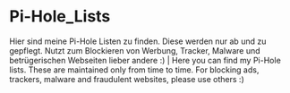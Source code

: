 # Pi-Hole_Lists
Hier sind meine Pi-Hole Listen zu finden. Diese werden nur ab und zu gepflegt. Nutzt zum Blockieren von Werbung, Tracker, Malware und betrügerischen Webseiten lieber andere :) | Here you can find my Pi-Hole lists. These are maintained only from time to time. For blocking ads, trackers, malware and fraudulent websites, please use others :)
